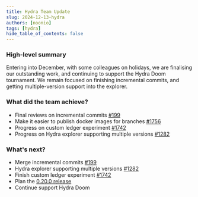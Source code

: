 ```yaml
---
title: Hydra Team Update
slug: 2024-12-13-hydra
authors: [noonio]
tags: [hydra]
hide_table_of_contents: false
---
```


### High-level summary

Entering into December, with some colleagues on holidays, we are finalising
our outstanding work, and continuing to support the Hydra Doom tournament. We
remain focused on finishing incremental commits, and getting multiple-version
support into the explorer.

### What did the team achieve?

* Final reviews on incremental commits [#199](https://github.com/cardano-scaling/hydra/issues/199)
* Make it easier to publish docker images for branches [#1756](https://github.com/cardano-scaling/hydra/pull/1756)
* Progress on custom ledger experiment [#1742](https://github.com/cardano-scaling/hydra/pull/1742)
* Progress on Hydra explorer supporting multiple versions [#1282](https://github.com/cardano-scaling/hydra/issues/1282)

### What's next?

* Merge incremental commits [#199](https://github.com/cardano-scaling/hydra/issues/199)
* Hydra explorer supporting multiple versions [#1282](https://github.com/cardano-scaling/hydra/issues/1282)
* Finish custom ledger experiment [#1742](https://github.com/cardano-scaling/hydra/pull/1742)
* Plan the [0.20.0 release](https://github.com/cardano-scaling/hydra/issues?q=is%3Aopen+is%3Aissue+milestone%3A0.20.0)
* Continue support Hydra Doom

